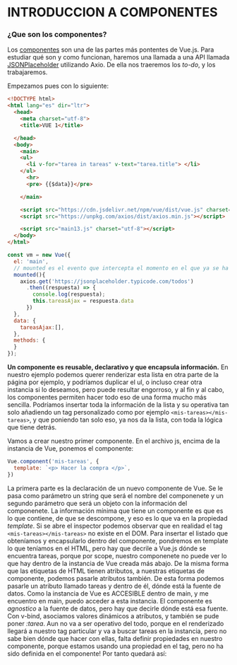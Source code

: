 # INTRODUCCION A COMPONENTES

### ¿Que son los componentes?

  Los [componentes](https://vuejs.org/v2/guide/components.html) son una de las partes más pontentes de Vue.js. Para estudiar qué son y como funcionan, haremos una llamada a una API llamada [JSONPlaceholder](https://jsonplaceholder.typicode.com/) utilizando Axio. De ella nos traeremos los *to-do*, y los trabajaremos.

  Empezamos pues con lo siguiente:
```html
<!DOCTYPE html>
<html lang="es" dir="ltr">
  <head>
    <meta charset="utf-8">
    <title>VUE 1</title>

  </head>
  <body>
    <main>
    <ul>
      <li v-for="tarea in tareas" v-text="tarea.title"> </li>
    </ul>
      <hr>
      <pre> {{$data}}</pre>

    </main>

    <script src="https://cdn.jsdelivr.net/npm/vue/dist/vue.js" charset="utf-8"></script>
    <script src="https://unpkg.com/axios/dist/axios.min.js"></script>

    <script src="main13.js" charset="utf-8"></script>
  </body>
</html>

```
```javascript
const vm = new Vue({
  el: 'main',
  // mounted es el evento que intercepta el momento en el que ya se ha montado la app
  mounted(){
    axios.get('https://jsonplaceholder.typicode.com/todos')
      .then((respuesta) => {
        console.log(respuesta);
        this.tareasAjax = respuesta.data
      })
  },
  data: {
    tareasAjax:[],
  },
  methods: {
  }
});
```
  **Un componente  es reusable, declarativo y que encapsula información.** En nuestro ejemplo podemos querer renderizar esta lista en otra parte de la página por ejemplo, y podríamos duplicar el ul, o incluso crear otra instancia si lo deseamos, pero puede resultar engorroso, y al fin y al cabo, los componentes permiten hacer todo eso de una forma mucho más sencilla. Podríamos insertar toda la información de la lista y su operativa tan solo añadiendo un tag personalizado como por ejemplo ```<mis-tareas></mis-tareas>```, y que poniendo tan solo eso, ya nos da la lista, con toda la lógica que tiene detrás.

  Vamos a crear nuestro primer componente. En el archivo js, encima de la instancia de Vue, ponemos el componente:

```javascript
Vue.component('mis-tareas', {
  template: `<p> Hacer la compra </p>`,
})
```
  La primera parte es la declaración de un nuevo componente de Vue. Se le pasa como parámetro un string que será el nombre del componenete y un segundo parámetro que será un objeto con la información del componenete.
  La información mínima que tiene un componente es que es lo que contiene, de que se descompone, y eso es lo que va en la propiedad *template*.
  Si se abre el inspector podemos observar que en realidad el tag ```<mis-tareas></mis-tareas>``` no existe en el DOM.
  Para insertar el listado que obteníamos y encapsularlo dentro del componente, pondremos en template lo que teníamos en el HTML, pero hay que decrile a Vue.js dónde se encuentra tareas, porque por scope, nuestro componenete no puede ver lo que hay dentro de la instancia de Vue creada más abajo.
  De la misma forma que las etiquetas de HTML tienen atributos, a nuestras etiquetas de componente, podemos pasarle atributos también.
  De esta forma podemos pasarle un atributo llamado tareas y dentro de él, dónde está la fuente de datos. Como la instancia de Vue es ACCESIBLE dentro de main, y me encuentro en main, puedo acceder a esta instancia. El componente es *agnostico* a la fuente de datos, pero hay que decirle dónde está esa fuente.
  Con v-bind, asociamos valores dinámicos a atributos, y también se pude poner *:tarea*.
  Aun no va a ser operativo del todo, porque en el renderizado llegará a nuestro tag particular y va a buscar tareas en la instancia, pero no sabe bien dónde que hacer con ellas, falta definir propiedades en nuestro componente, porque estamos usando una propiedad en el tag, pero no ha sido definida en el componente! Por tanto quedará así:
